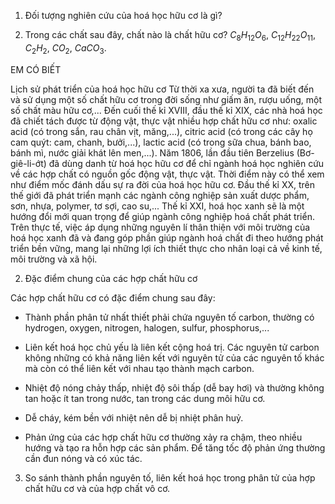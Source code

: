 1. Đối tượng nghiên cứu của hoá học hữu cơ là gì?

2. Trong các chất sau đây, chất nào là chất hữu cơ?
   $C_8H_{12}O_6$, $C_{12}H_{22}O_{11}$, $C_2H_2$, $CO_2$, $CaCO_3$.

EM CÓ BIẾT

Lịch sử phát triển của hoá học hữu cơ
Từ thời xa xưa, người ta đã biết đến và sử dụng một số chất hữu cơ trong đời sống như giấm ăn, rượu uống, một số chất màu hữu cơ,... Đến cuối thế kỉ XVIII, đầu thế kỉ XIX, các nhà hoá học đã chiết tách được từ động vật, thực vật nhiều hợp chất hữu cơ như: oxalic acid (có trong sắn, rau chân vịt, măng,...), citric acid (có trong các cây họ cam quýt: cam, chanh, bưởi,...), lactic acid (có trong sữa chua, bánh bao, bánh mì, nước giải khát lên men,...).
Năm 1806, lần đầu tiên Berzelius (Bơ-giê-li-ớt) đã dùng danh từ hoá học hữu cơ để chỉ ngành hoá học nghiên cứu về các hợp chất có nguồn gốc động vật, thực vật. Thời điểm này có thể xem như điểm mốc đánh dấu sự ra đời của hoá học hữu cơ.
Đầu thế kỉ XX, trên thế giới đã phát triển mạnh các ngành công nghiệp sản xuất dược phẩm, sơn, nhựa, polymer, tơ sợi, cao su,...
Thế kỉ XXI, hoá học xanh sẽ là một hướng đổi mới quan trọng để giúp ngành công nghiệp hoá chất phát triển. Trên thực tế, việc áp dụng những nguyên lí thân thiện với môi trường của hoá học xanh đã và đang góp phần giúp ngành hoá chất đi theo hướng phát triển bền vững, mang lại những lợi ích thiết thực cho nhân loại cả về kinh tế, môi trường và xã hội.

2. Đặc điểm chung của các hợp chất hữu cơ

Các hợp chất hữu cơ có đặc điểm chung sau đây:

- Thành phần phân tử nhất thiết phải chứa nguyên tố carbon, thường có hydrogen, oxygen, nitrogen, halogen, sulfur, phosphorus,...

- Liên kết hoá học chủ yếu là liên kết cộng hoá trị. Các nguyên tử carbon không những có khả năng liên kết với nguyên tử của các nguyên tố khác mà còn có thể liên kết với nhau tạo thành mạch carbon.

- Nhiệt độ nóng chảy thấp, nhiệt độ sôi thấp (dễ bay hơi) và thường không tan hoặc ít tan trong nước, tan trong các dung môi hữu cơ.

- Dễ cháy, kém bền với nhiệt nên dễ bị nhiệt phân huỷ.

- Phản ứng của các hợp chất hữu cơ thường xảy ra chậm, theo nhiều hướng và tạo ra hỗn hợp các sản phẩm. Để tăng tốc độ phản ứng thường cần đun nóng và có xúc tác.

3. So sánh thành phần nguyên tố, liên kết hoá học trong phân tử của hợp chất hữu cơ và của hợp chất vô cơ.